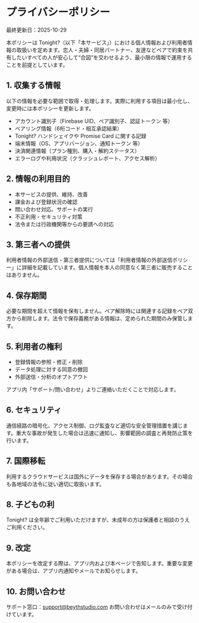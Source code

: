 # プライバシーポリシー

最終更新日：2025-10-29

本ポリシーは Tonight?（以下「本サービス」）における個人情報および利用者情報の取扱いを定めます。恋人・夫婦・同居パートナー、友達などペアで約束を共有したいすべての人が安心して“合図”を交わせるよう、最小限の情報で運用することを前提としています。

## 1. 収集する情報

以下の情報を必要な範囲で取得・処理します。実際に利用する項目は最小化し、変更時には本ポリシーを更新します。

- アカウント識別子（Firebase UID、ペア識別子、認証トークン 等）
- ペアリング情報（6桁コード・相互承認結果）
- Tonight? ハンドシェイクや Promise Card に関する記録
- 端末情報（OS、アプリバージョン、通知トークン 等）
- 決済関連情報（プラン種別、購入・解約ステータス）
- エラーログや利用状況（クラッシュレポート、アクセス解析）

## 2. 情報の利用目的

- 本サービスの提供、維持、改善
- 課金および登録状況の確認
- 問い合わせ対応、サポートの実行
- 不正利用・セキュリティ対策
- 法令または行政機関等からの要請への対応

## 3. 第三者への提供

利用者情報の外部送信・第三者提供については「利用者情報の外部送信ポリシー」に詳細を記載しています。個人情報を本人の同意なく第三者に販売することはありません。

## 4. 保存期間

必要な期間を超えて情報を保有しません。ペア解除時には関連する記録をペア双方から削除します。法令で保存義務がある情報は、定められた期間のみ保管します。

## 5. 利用者の権利

- 登録情報の参照・修正・削除
- データ処理に対する同意の撤回
- 外部送信・分析のオプトアウト

アプリ内「サポート/問い合わせ」よりご連絡いただくことで対応します。

## 6. セキュリティ

通信経路の暗号化、アクセス制御、ログ監査など適切な安全管理措置を講じます。重大な事故が発生した場合は迅速に通知し、影響範囲の調査と再発防止策を行います。

## 7. 国際移転

利用するクラウドサービスは国外にデータを保存する場合があります。その場合も各地域の法令に従い適切に取扱います。

## 8. 子どもの利

Tonight? は全年齢でご利用いただけますが、未成年の方は保護者と相談のうえご利用ください。

## 9. 改定

本ポリシーを改定する際は、アプリ内および本ページで告知します。重要な変更がある場合は、アプリ内通知やメールでお知らせします。

## 10. お問い合わせ

サポート窓口：<support@beythstudio.com>
お問い合わせはメールのみで受け付けています。
